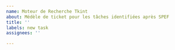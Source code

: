 ```yaml
---
name: Moteur de Recherche Tkint
about: Médèle de ticket pour les tâches identifiées après SPEF
title: ''
labels: new task
assignees: ''

---
```



